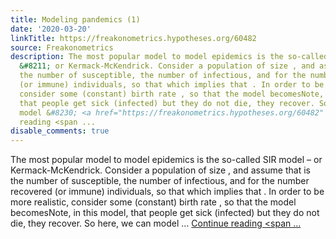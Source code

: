 ```yaml
---
title: Modeling pandemics (1)
date: '2020-03-20'
linkTitle: https://freakonometrics.hypotheses.org/60482
source: Freakonometrics
description: The most popular model to model epidemics is the so-called SIR model
  &#8211; or Kermack-McKendrick. Consider a population of size , and assume that is
  the number of susceptible, the number of infectious, and for the number recovered
  (or immune) individuals, so that which implies that . In order to be more realistic,
  consider some (constant) birth rate , so that the model becomesNote, in this model,
  that people get sick (infected) but they do not die, they recover. So here, we can
  model &#8230; <a href="https://freakonometrics.hypotheses.org/60482" class="more-link">Continue
  reading <span ...
disable_comments: true
---
```

The most popular model to model epidemics is the so-called SIR model &#8211; or Kermack-McKendrick. Consider a population of size , and assume that is the number of susceptible, the number of infectious, and for the number recovered (or immune) individuals, so that which implies that . In order to be more realistic, consider some (constant) birth rate , so that the model becomesNote, in this model, that people get sick (infected) but they do not die, they recover. So here, we can model &#8230; <a href="https://freakonometrics.hypotheses.org/60482" class="more-link">Continue reading <span ...